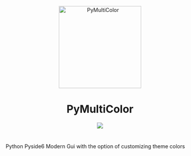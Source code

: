 <p align="center">
  <a href="https://gitea.io/">
    <img alt="PyMultiColor" src="" width="220"/>
  </a>
</p>
<h1 align="center">PyMultiColor</h1>
<p align="center">
  <a href="https://opensource.org/licenses/MIT" title="License: MIT">
    <img src="https://img.shields.io/badge/License-MIT-blue.svg">
  </a>
</p>

#
Python Pyside6 Modern Gui with the option of customizing theme colors
